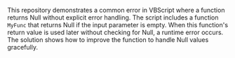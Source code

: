 This repository demonstrates a common error in VBScript where a function returns Null without explicit error handling. The script includes a function `MyFunc` that returns Null if the input parameter is empty. When this function's return value is used later without checking for Null, a runtime error occurs. The solution shows how to improve the function to handle Null values gracefully.